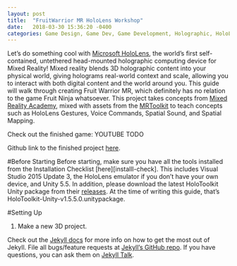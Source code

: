 ```yaml
---
layout: post
title:  "FruitWarrior MR HoloLens Workshop"
date:   2018-03-30 15:36:20 -0400
categories: Game Design, Game Dev, Game Development, Holographic, HoloLens, MR, Spatial Mapping, Spatial Sound, Unity, VR  
---
```


Let’s do something cool with [Microsoft HoloLens][hololens], the world’s first self-contained, untethered head-mounted holographic computing device for Mixed Reality!
Mixed reality blends 3D holographic content into your physical world, giving holograms real-world context and scale, allowing you to interact with both digital content and the world around you.
This guide will walk through creating Fruit Warrior MR, which definitely has no relation to the game Fruit Ninja whatsoever. This project takes concepts from [Mixed Reality Academy][mr-academy], mixed with assets from the [MRToolkit][mrtk] to teach concepts such as HoloLens Gestures, Voice Commands, Spatial Sound, and Spatial Mapping.

Check out the finished game:
YOUTUBE TODO

Github link to the finished project [here](http://web.archive.org/web/20170704165204/https://github.com/ashanhol/FruitWarriorMR).

#Before Starting
Before starting, make sure you have all the tools installed from the Installation Checklist [here][installl-check]. This includes Visual Studio 2015 Update 3, the HoloLens emulator if you don’t have your own device, and Unity 5.5.
In addition, please download the latest HoloToolkit Unity package from their [releases][releases]. At the time of writing this guide, that’s HoloToolkit-Unity-v1.5.5.0.unitypackage.

#Setting Up

1. Make a new 3D project.




Check out the [Jekyll docs][jekyll-docs] for more info on how to get the most out of Jekyll. File all bugs/feature requests at [Jekyll’s GitHub repo][jekyll-gh]. If you have questions, you can ask them on [Jekyll Talk][jekyll-talk].

[hololens]: https://www.microsoft.com/en-us/hololens
[mr-academy]: https://developer.microsoft.com/en-us/windows/mixed-reality/academy
[mrtk]: https://github.com/Microsoft/MixedRealityToolkit-Unity
[install-check]:https://docs.microsoft.com/en-us/windows/mixed-reality/install-the-tools
[releases]: https://github.com/Microsoft/MixedRealityToolkit-Unity/releases

[jekyll-docs]: https://jekyllrb.com/docs/home
[jekyll-gh]:   https://github.com/jekyll/jekyll
[jekyll-talk]: https://talk.jekyllrb.com/
